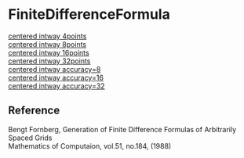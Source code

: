 # FiniteDifferenceFormula

[centered intway 4points](https://github.com/tk-yoshimura/FiniteDifferenceFormula/blob/main/results/centered_intway_n4.md)  
[centered intway 8points](https://github.com/tk-yoshimura/FiniteDifferenceFormula/blob/main/results/centered_intway_n8.md)  
[centered intway 16points](https://github.com/tk-yoshimura/FiniteDifferenceFormula/blob/main/results/centered_intway_n16.md)  
[centered intway 32points](https://github.com/tk-yoshimura/FiniteDifferenceFormula/blob/main/results/centered_intway_n32.md)  
[centered intway accuracy=8](https://github.com/tk-yoshimura/FiniteDifferenceFormula/blob/main/results/centered_intway_acc8.md)  
[centered intway accuracy=16](https://github.com/tk-yoshimura/FiniteDifferenceFormula/blob/main/results/centered_intway_acc16.md)  
[centered intway accuracy=32](https://github.com/tk-yoshimura/FiniteDifferenceFormula/blob/main/results/centered_intway_acc32.md)  

## Reference
Bengt Fornberg, Generation of Finite Difference Formulas of Arbitrarily Spaced Grids  
Mathematics of Computaion, vol.51, no.184, (1988)